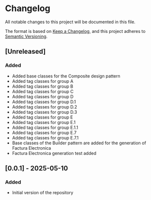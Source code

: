 # Changelog

All notable changes to this project will be documented in this file.

The format is based on [Keep a Changelog](https://keepachangelog.com/en/1.1.0/),
and this project adheres to [Semantic Versioning](https://semver.org/spec/v2.0.0.html).

## [Unreleased]

### Added

-   Added base classes for the Composite design pattern
-   Added tag classes for group A
-   Added tag classes for group B
-   Added tag classes for group C
-   Added tag classes for group D
-   Added tag classes for group D.1
-   Added tag classes for group D.2
-   Added tag classes for group D.3
-   Added tag classes for group E
-   Added tag classes for group E.1
-   Added tag classes for group E.1.1
-   Added tag classes for group E.7
-   Added tag classes for group E.7.1
-   Base classes of the Builder pattern are added for the generation of Factura Electronica
-   Factura Electronica generation test added

## [0.0.1] - 2025-05-10

### Added

-   Initial version of the repository

